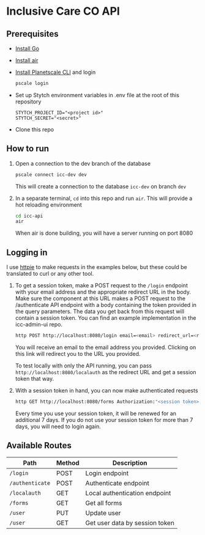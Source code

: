# Inclusive Care CO API

## Prerequisites

- [Install Go](https://golang.org/doc/install)
- [Install air](https://github.com/cosmtrek/air#installation)
- [Install Planetscale CLI](https://docs.planetscale.com/reference/planetscale-environment-setup) and login

  ```sh
  pscale login
  ```

- Set up Stytch environment variables in .env file at the root of this repository

  ```env
  STYTCH_PROJECT_ID="<project id>"
  STYTCH_SECRET="<secret>"
  ```

- Clone this repo

## How to run

1. Open a connection to the dev branch of the database

   ```sh
   pscale connect icc-dev dev
   ```

   This will create a connection to the database `icc-dev` on branch `dev`

1. In a separate terminal, `cd` into this repo and run `air`. This will provide a hot reloading environment

   ```sh
   cd icc-api
   air
   ```

   When air is done building, you will have a server running on port 8080

## Logging in

I use [httpie](https://httpie.io/cli) to make requests in the examples below, but these could be translated to curl or any other tool.

1. To get a session token, make a POST request to the `/login` endpoint with your email address and the appropriate redirect URL in the body. Make sure the component at this URL makes a POST request to the /authenticate API endpoint with a body containing the token provided in the query parameters. The data you get back from this request will contain a session token. You can find an example implementation in the icc-admin-ui repo.

   ```sh
   http POST http://localhost:8080/login email=<email> redirect_url=<redirect url>
   ```

   You will receive an email to the email address you provided. Clicking on this link will redirect you to the URL you provided.

   To test locally with only the API running, you can pass `http://localhost:8080/localauth` as the redirect URL and get a session token that way.

1. With a session token in hand, you can now make authenticated requests

   ```sh
   http GET http://localhost:8080/forms Authorization:"<session token>"
   ```

   Every time you use your session token, it will be renewed for an additional 7 days. If you do not use your session token for more than 7 days, you will need to login again.

## Available Routes

| Path            | Method | Description                    |
| --------------- | ------ | ------------------------------ |
| `/login`        | POST   | Login endpoint                 |
| `/authenticate` | POST   | Authenticate endpoint          |
| `/localauth`    | GET    | Local authentication endpoint  |
| `/forms`        | GET    | Get all forms                  |
| `/user`         | PUT    | Update user                    |
| `/user`         | GET    | Get user data by session token |
